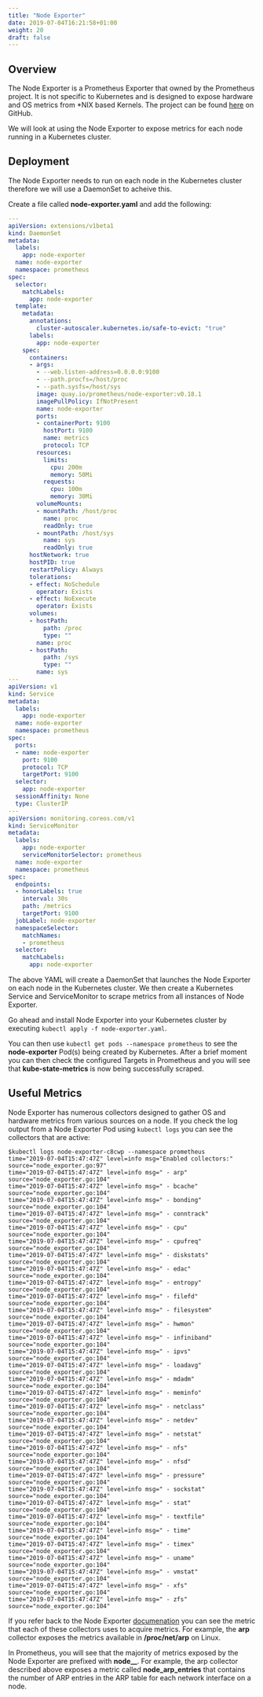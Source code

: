 ```yaml
---
title: "Node Exporter"
date: 2019-07-04T16:21:58+01:00
weight: 20
draft: false
---
```


## Overview

The Node Exporter is a Prometheus Exporter that owned by the Prometheus project. It is not specific to Kubernetes and is designed to expose hardware and OS metrics from *NIX based Kernels. The project can be found [here](https://github.com/prometheus/node_exporter) on GitHub.

We will look at using the Node Exporter to expose metrics for each node running in a Kubernetes cluster.

## Deployment

The Node Exporter needs to run on each node in the Kubernetes cluster therefore we will use a DaemonSet to acheive this.

Create a file called **node-exporter.yaml** and add the following:

```yaml
---
apiVersion: extensions/v1beta1
kind: DaemonSet
metadata:
  labels:
    app: node-exporter
  name: node-exporter
  namespace: prometheus
spec:
  selector:
    matchLabels:
      app: node-exporter
  template:
    metadata:
      annotations:
        cluster-autoscaler.kubernetes.io/safe-to-evict: "true"
      labels:
        app: node-exporter
    spec:
      containers:
      - args:
        - --web.listen-address=0.0.0.0:9100
        - --path.procfs=/host/proc
        - --path.sysfs=/host/sys
        image: quay.io/prometheus/node-exporter:v0.18.1
        imagePullPolicy: IfNotPresent
        name: node-exporter
        ports:
        - containerPort: 9100
          hostPort: 9100
          name: metrics
          protocol: TCP
        resources:
          limits:
            cpu: 200m
            memory: 50Mi
          requests:
            cpu: 100m
            memory: 30Mi
        volumeMounts:
        - mountPath: /host/proc
          name: proc
          readOnly: true
        - mountPath: /host/sys
          name: sys
          readOnly: true
      hostNetwork: true
      hostPID: true
      restartPolicy: Always
      tolerations:
      - effect: NoSchedule
        operator: Exists
      - effect: NoExecute
        operator: Exists
      volumes:
      - hostPath:
          path: /proc
          type: ""
        name: proc
      - hostPath:
          path: /sys
          type: ""
        name: sys
---
apiVersion: v1
kind: Service
metadata:
  labels:
    app: node-exporter
  name: node-exporter
  namespace: prometheus
spec:
  ports:
  - name: node-exporter
    port: 9100
    protocol: TCP
    targetPort: 9100
  selector:
    app: node-exporter
  sessionAffinity: None
  type: ClusterIP
---
apiVersion: monitoring.coreos.com/v1
kind: ServiceMonitor
metadata:
  labels:
    app: node-exporter
    serviceMonitorSelector: prometheus
  name: node-exporter
  namespace: prometheus
spec:
  endpoints:
  - honorLabels: true
    interval: 30s
    path: /metrics
    targetPort: 9100
  jobLabel: node-exporter
  namespaceSelector:
    matchNames:
    - prometheus
  selector:
    matchLabels:
      app: node-exporter
```

The above YAML will create a DaemonSet that launches the Node Exporter on each node in the Kubernetes cluster. We then create a Kubernetes Service and ServiceMonitor to scrape metrics from all instances of Node Exporter.

Go ahead and install Node Exporter into your Kubernetes cluster by executing `kubectl apply -f node-exporter.yaml`.

You can then use `kubectl get pods --namespace prometheus` to see the **node-exporter** Pod(s) being created by Kubernetes. After a brief moment you can then check the configured Targets in Prometheus and you will see that **kube-state-metrics** is now being successfully scraped.

## Useful Metrics

Node Exporter has numerous collectors designed to gather OS and hardware metrics from various sources on a node. If you check the log output from a Node Exporter Pod using `kubectl logs` you can see the collectors that are active:

```shell
$kubectl logs node-exporter-c8cwp --namespace prometheus
time="2019-07-04T15:47:47Z" level=info msg="Enabled collectors:" source="node_exporter.go:97"
time="2019-07-04T15:47:47Z" level=info msg=" - arp" source="node_exporter.go:104"
time="2019-07-04T15:47:47Z" level=info msg=" - bcache" source="node_exporter.go:104"
time="2019-07-04T15:47:47Z" level=info msg=" - bonding" source="node_exporter.go:104"
time="2019-07-04T15:47:47Z" level=info msg=" - conntrack" source="node_exporter.go:104"
time="2019-07-04T15:47:47Z" level=info msg=" - cpu" source="node_exporter.go:104"
time="2019-07-04T15:47:47Z" level=info msg=" - cpufreq" source="node_exporter.go:104"
time="2019-07-04T15:47:47Z" level=info msg=" - diskstats" source="node_exporter.go:104"
time="2019-07-04T15:47:47Z" level=info msg=" - edac" source="node_exporter.go:104"
time="2019-07-04T15:47:47Z" level=info msg=" - entropy" source="node_exporter.go:104"
time="2019-07-04T15:47:47Z" level=info msg=" - filefd" source="node_exporter.go:104"
time="2019-07-04T15:47:47Z" level=info msg=" - filesystem" source="node_exporter.go:104"
time="2019-07-04T15:47:47Z" level=info msg=" - hwmon" source="node_exporter.go:104"
time="2019-07-04T15:47:47Z" level=info msg=" - infiniband" source="node_exporter.go:104"
time="2019-07-04T15:47:47Z" level=info msg=" - ipvs" source="node_exporter.go:104"
time="2019-07-04T15:47:47Z" level=info msg=" - loadavg" source="node_exporter.go:104"
time="2019-07-04T15:47:47Z" level=info msg=" - mdadm" source="node_exporter.go:104"
time="2019-07-04T15:47:47Z" level=info msg=" - meminfo" source="node_exporter.go:104"
time="2019-07-04T15:47:47Z" level=info msg=" - netclass" source="node_exporter.go:104"
time="2019-07-04T15:47:47Z" level=info msg=" - netdev" source="node_exporter.go:104"
time="2019-07-04T15:47:47Z" level=info msg=" - netstat" source="node_exporter.go:104"
time="2019-07-04T15:47:47Z" level=info msg=" - nfs" source="node_exporter.go:104"
time="2019-07-04T15:47:47Z" level=info msg=" - nfsd" source="node_exporter.go:104"
time="2019-07-04T15:47:47Z" level=info msg=" - pressure" source="node_exporter.go:104"
time="2019-07-04T15:47:47Z" level=info msg=" - sockstat" source="node_exporter.go:104"
time="2019-07-04T15:47:47Z" level=info msg=" - stat" source="node_exporter.go:104"
time="2019-07-04T15:47:47Z" level=info msg=" - textfile" source="node_exporter.go:104"
time="2019-07-04T15:47:47Z" level=info msg=" - time" source="node_exporter.go:104"
time="2019-07-04T15:47:47Z" level=info msg=" - timex" source="node_exporter.go:104"
time="2019-07-04T15:47:47Z" level=info msg=" - uname" source="node_exporter.go:104"
time="2019-07-04T15:47:47Z" level=info msg=" - vmstat" source="node_exporter.go:104"
time="2019-07-04T15:47:47Z" level=info msg=" - xfs" source="node_exporter.go:104"
time="2019-07-04T15:47:47Z" level=info msg=" - zfs" source="node_exporter.go:104"
```

If you refer back to the Node Exporter [documenation](https://github.com/prometheus/node_exporter#collectors) you can see the metric that each of these collectors uses to acquire metrics. For example, the **arp** collector exposes the metrics available in **/proc/net/arp** on Linux.

In Prometheus, you will see that the majority of metrics exposed by the Node Exporter are prefixed with **node__**. For example, the arp collector described above exposes a metric called **node_arp_entries** that contains the number of ARP entries in the ARP table for each network interface on a node.
